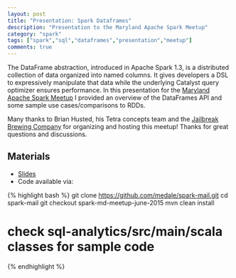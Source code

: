 ```yaml
---
layout: post
title: "Presentation: Spark Dataframes"
description: "Presentation to the Maryland Apache Spark Meetup"
category: "spark"
tags: ["spark","sql","dataframes","presentation","meetup"]
comments: true
---
```


The DataFrame abstraction, introduced in Apache Spark 1.3, is a distributed
collection of data organized into named columns. It gives developers a DSL
to expressively manipulate that data while the underlying Catalyst query
optimizer ensures performance. In this presentation for the
[Maryland Apache Spark Meetup](http://www.meetup.com/Apache-Spark-Maryland/events/222996852/)
I provided an overview of the DataFrames API and some sample use cases/comparisons to
RDDs.

Many thanks to Brian Husted, his Tetra concepts team and the [Jailbreak Brewing Company](http://jailbreakbrewing.com/) for organizing and hosting this meetup! Thanks for great
questions and discussions.

## Materials
* [Slides](https://github.com/medale/presentations/blob/master/spark-dataframes-2015/SparkDataFrames.pdf)
* Code available via:

{% highlight bash %}
git clone https://github.com/medale/spark-mail.git
cd spark-mail
git checkout spark-md-meetup-june-2015
mvn clean install

# check sql-analytics/src/main/scala classes for sample code
{% endhighlight %}
